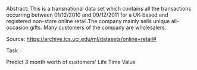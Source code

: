 Abstract: This is a transnational data set which contains all the transactions occurring between 01/12/2010 and 09/12/2011 for a UK-based and registered non-store online retail.The company mainly sells unique all-occasion gifts. Many customers of the company are wholesalers.

Source: https://archive.ics.uci.edu/ml/datasets/online+retail#

Task :

Predict 3 month worth of customers' Life Time Value
